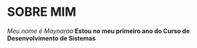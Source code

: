# SOBRE MIM
*Meu nome é Maynaraa*
**Estou no meu primeiro ano do Curso de Desenvolvimento de Sistemas**
